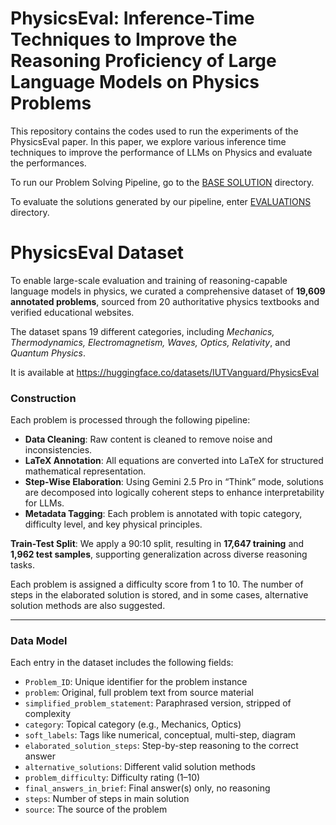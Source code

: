 # PhysicsEval: Inference-Time Techniques to Improve the Reasoning Proficiency of Large Language Models on Physics Problems

This repository contains the codes used to run the experiments of the PhysicsEval paper. In this paper, we explore various inference time techniques to improve the performance of LLMs on Physics and evaluate the performances. 

To run our Problem Solving Pipeline, go to the [BASE SOLUTION](https://github.com/areebuzair/PhysicsEval/tree/main/BASE%20SOLUTION#readme) directory.

To evaluate the solutions generated by our pipeline, enter [EVALUATIONS](https://github.com/areebuzair/PhysicsEval/tree/main/EVALUATIONS#readme) directory.

# PhysicsEval Dataset

To enable large-scale evaluation and training of reasoning-capable language models in physics, we curated a comprehensive dataset of **19,609 annotated problems**, sourced from 20 authoritative physics textbooks and verified educational websites.

The dataset spans 19 different categories, including *Mechanics, Thermodynamics, Electromagnetism, Waves, Optics, Relativity*, and *Quantum Physics*.

It is available at https://huggingface.co/datasets/IUTVanguard/PhysicsEval

### Construction

Each problem is processed through the following pipeline:

- **Data Cleaning**: Raw content is cleaned to remove noise and inconsistencies.
- **LaTeX Annotation**: All equations are converted into LaTeX for structured mathematical representation.
- **Step-Wise Elaboration**: Using Gemini 2.5 Pro in “Think” mode, solutions are decomposed into logically coherent steps to enhance interpretability for LLMs.
- **Metadata Tagging**: Each problem is annotated with topic category, difficulty level, and key physical principles.

**Train-Test Split**: We apply a 90:10 split, resulting in **17,647 training** and **1,962 test samples**, supporting generalization across diverse reasoning tasks.

Each problem is assigned a difficulty score from 1 to 10. The number of steps in the elaborated solution is stored, and in some cases, alternative solution methods are also suggested.

---

### Data Model

Each entry in the dataset includes the following fields:

- `Problem_ID`: Unique identifier for the problem instance  
- `problem`: Original, full problem text from source material  
- `simplified_problem_statement`: Paraphrased version, stripped of complexity  
- `category`: Topical category (e.g., Mechanics, Optics)  
- `soft_labels`: Tags like numerical, conceptual, multi-step, diagram  
- `elaborated_solution_steps`: Step-by-step reasoning to the correct answer  
- `alternative_solutions`: Different valid solution methods  
- `problem_difficulty`: Difficulty rating (1–10)  
- `final_answers_in_brief`: Final answer(s) only, no reasoning  
- `steps`: Number of steps in main solution  
- `source`: The source of the problem 
